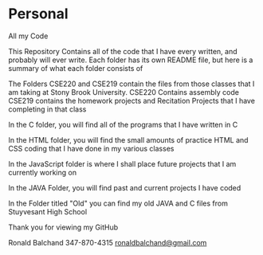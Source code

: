 # Personal
All my Code

This Repository Contains all of the code that I have every written, and probably will ever write.
Each folder has its own README file, but here is a summary of what each folder consists of

The Folders CSE220 and CSE219 contain the files from those classes that I am taking at Stony Brook University.
CSE220 Contains assembly code
CSE219 contains the homework projects and Recitation Projects that I have completing in that class

In the C folder, you will find all of the programs that I have written in C

In the HTML folder, you will find the small amounts of practice HTML and CSS coding that I have done in my various classes

In the JavaScript folder is where I shall place future projects that I am currently working on

In the JAVA Folder, you will find past and current projects I have coded

In the Folder titled "Old" you can find my old JAVA and C files from Stuyvesant High School

Thank you for viewing my GitHub

Ronald Balchand
347-870-4315
ronaldbalchand@gmail.com
